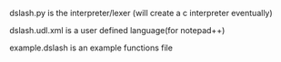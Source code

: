 dslash.py is the interpreter/lexer (will create a c interpreter eventually)

dslash.udl.xml is a user defined language(for notepad++)

example.dslash is an example functions file
